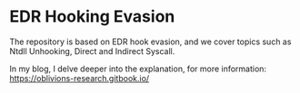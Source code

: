 # EDR Hooking Evasion
The repository is based on EDR hook evasion, and we cover topics such as Ntdll Unhooking, Direct and Indirect Syscall.

In my blog, I delve deeper into the explanation, for more information: https://oblivions-research.gitbook.io/